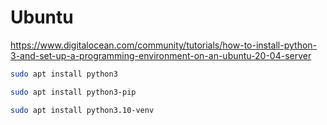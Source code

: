 # Ubuntu

https://www.digitalocean.com/community/tutorials/how-to-install-python-3-and-set-up-a-programming-environment-on-an-ubuntu-20-04-server

```bash
sudo apt install python3
```
```bash
sudo apt install python3-pip
```
```bash
sudo apt install python3.10-venv
```
